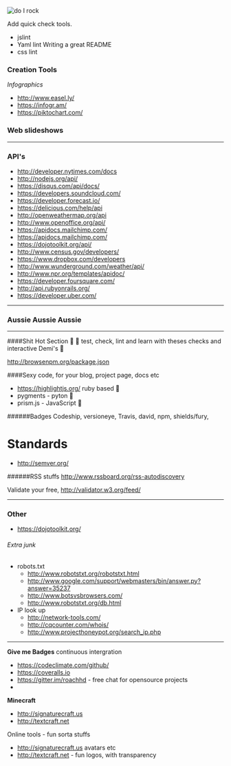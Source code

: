 
 ![do I rock](http://img.shields.io/badge/do%20i%20rock-passing-ff69bd.svg) 


Add quick check tools.

- jslint
- Yaml lint Writing a great README
- css lint

### Creation Tools
*Infographics*
* http://www.easel.ly/
* https://infogr.am/
* https://piktochart.com/


### Web slideshows


---
### API's

- http://developer.nytimes.com/docs
- http://nodejs.org/api/
- https://disqus.com/api/docs/
- https://developers.soundcloud.com/
- https://developer.forecast.io/
- https://delicious.com/help/api
- http://openweathermap.org/api
- http://www.openoffice.org/api/
- https://apidocs.mailchimp.com/
- https://apidocs.mailchimp.com/
- https://dojotoolkit.org/api/
- http://www.census.gov/developers/
- https://www.dropbox.com/developers
- http://www.wunderground.com/weather/api/
- http://www.npr.org/templates/apidoc/
- https://developer.foursquare.com/
- http://api.rubyonrails.org/
- https://developer.uber.com/





---

### Aussie Aussie Aussie




---
####Shit Hot Section 💩
💩 test, check, lint and learn with theses checks and interactive Demi's 💩

http://browsenpm.org/package.json


####Sexy code, for your blog, project page, docs etc

- https://highlightjs.org/ ruby based 💎 
- pygments - pyton 🐍 
- prism.js - JavaScript 🍵 


######Badges
Codeship, versioneye, Travis, david, npm, shields/fury,


# Standards
- http://semver.org/ 



######RSS stuffs
http://www.rssboard.org/rss-autodiscovery

Validate your free, http://validator.w3.org/feed/


---

### Other
- https://dojotoolkit.org/


###### Extra junk
- robots.txt 
  - http://www.robotstxt.org/robotstxt.html
  - http://www.google.com/support/webmasters/bin/answer.py?answer=35237
  - http://www.botsvsbrowsers.com/
  - http://www.robotstxt.org/db.html
- IP look up
  - http://network-tools.com/
  - http://cqcounter.com/whois/
  - http://www.projecthoneypot.org/search_ip.php


---

**Give me Badges** continuous intergration 

- https://codeclimate.com/github/
- https://coveralls.io
- https://gitter.im/roachhd - free chat for opensource projects
- 


**Minecraft**
- http://signaturecraft.us 
- http://textcraft.net


Online tools - fun sorta stuffs
- http://signaturecraft.us avatars etc
- http://textcraft.net - fun logos, with transparency 
